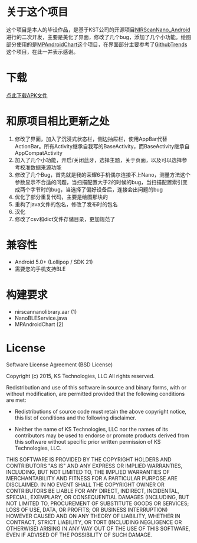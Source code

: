 # 关于这个项目

这个项目是本人的毕设作品，是基于KST公司的开源项目[NIRScanNano_Android](https://github.com/kstechnologies/NIRScanNano_Android)进行的二次开发，主要是美化了界面，修改了几个bug，添加了几个小功能。绘图部分使用的是[MPAndroidChart](https://github.com/PhilJay/MPAndroidChart)这个项目，在界面部分主要参考了[GithubTrends](https://github.com/laowch/GithubTrends)这个项目，在此一并表示感谢。

# 下载
[点此下载APK文件](https://git.oschina.net/gaohuixx/nirscannano_android/raw/master/app/app-release.apk)

# 和原项目相比更新之处
1. 修改了界面，加入了沉浸式状态栏，侧边抽屉栏，使用AppBar代替ActionBar。所有Activity继承自我写的BaseActivity，而BaseActivity继承自AppCompatActivity
2. 加入了几个小功能，开启/关闭蓝牙，选择主题，关于页面，以及可以选择参考校准数据来源功能
3. 修改了几个Bug，首先就是我的荣耀6手机偶尔连接不上Nano，测量方法这个参数显示不合适的问题，当扫描配置大于2的时候的bug，当扫描配置索引变成两个字节时的bug，当选择了偏好设备后，连接会出问题的bug
4. 优化了部分重复代码，主要是绘图那块的
5. 重构了java文件的包名，修改了发布时的包名
6. 汉化
7. 修改了csv和dict文件存储目录，更加规范了


# 兼容性

* Android 5.0+ (Lollipop / SDK 21)
* 需要您的手机支持BLE

# 构建要求

* nirscannanolibrary.aar (1)
* NanoBLEService.java
* MPAndroidChart (2)

# License

Software License Agreement (BSD License)

Copyright (c) 2015, KS Technologies, LLC
All rights reserved.

Redistribution and use of this software in source and binary forms,
with or without modification, are permitted provided that the following conditions are met:

* Redistributions of source code must retain the above copyright notice, this list of conditions and the following disclaimer.

* Neither the name of KS Technologies, LLC nor the names of its contributors may be used to endorse or promote products derived from this software without specific prior written permission of KS Technologies, LLC.

THIS SOFTWARE IS PROVIDED BY THE COPYRIGHT HOLDERS AND CONTRIBUTORS "AS IS" AND ANY EXPRESS OR IMPLIED WARRANTIES, INCLUDING, BUT NOT LIMITED TO, THE IMPLIED WARRANTIES OF MERCHANTABILITY AND FITNESS FOR A PARTICULAR PURPOSE ARE DISCLAIMED. IN NO EVENT SHALL THE COPYRIGHT OWNER OR CONTRIBUTORS BE LIABLE FOR ANY DIRECT, INDIRECT, INCIDENTAL, SPECIAL, EXEMPLARY, OR CONSEQUENTIAL DAMAGES (INCLUDING, BUT NOT LIMITED TO, PROCUREMENT OF SUBSTITUTE GOODS OR SERVICES; LOSS OF USE, DATA, OR PROFITS; OR BUSINESS INTERRUPTION) HOWEVER CAUSED AND ON ANY THEORY OF LIABILITY, WHETHER IN CONTRACT, STRICT LIABILITY, OR TORT (INCLUDING NEGLIGENCE OR OTHERWISE) ARISING IN ANY WAY OUT OF THE USE OF THIS SOFTWARE, EVEN IF ADVISED OF THE POSSIBILITY OF SUCH DAMAGE.
